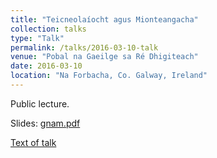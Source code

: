 ```yaml
---
title: "Teicneolaíocht agus Mionteangacha"
collection: talks
type: "Talk"
permalink: /talks/2016-03-10-talk
venue: "Pobal na Gaeilge sa Ré Dhigiteach"
date: 2016-03-10
location: "Na Forbacha, Co. Galway, Ireland"
---
```


Public lecture.

Slides: [gnam.pdf](/files/gnam.pdf)

[Text of talk](/files/gnamleacht.pdf)
